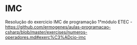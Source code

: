 # IMC
Resolução do exercicio IMC de programação 1°módulo ETEC - https://github.com/ermogenes/aulas-programacao-csharp/blob/master/exercises/numeros-operadores.md#exerc%C3%ADcio-imc
